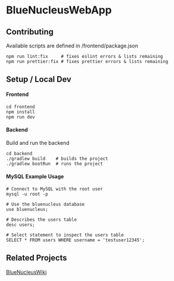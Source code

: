# BlueNucleusWebApp

## Contributing
Available scripts are defined in /frontend/package.json
```
npm run lint:fix     # fixes eslint errors & lists remaining
npm run prettier:fix # fixes prettier errors & lists remaining
```

## Setup / Local Dev

#### Frontend
```
cd frontend
npm install 
npm run dev
```

#### Backend
Build and run the backend
```
cd backend
./gradlew build    # builds the project
./gradlew bootRun  # runs the project
```

#### MySQL Example Usage
```
# Connect to MySQL with the root user
mysql -u root -p

# Use the bluenucleus database
use bluenucleus;

# Describes the users table
desc users;

# Select statement to inspect the users table
SELECT * FROM users WHERE username = 'testuser12345';
```

## Related Projects

[BlueNucleusWiki](https://github.com/maxmulder03/BlueNucleus/BlueNucleusWiki)
